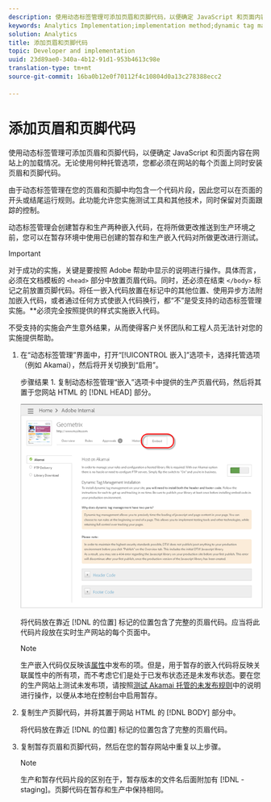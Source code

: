 ```yaml
---
description: 使用动态标签管理可添加页眉和页脚代码，以便确定 JavaScript 和页面内容在网站上的加载情况。无论使用何种托管选项，您都必须在网站的每个页面上同时安装页眉和页脚代码。
keywords: Analytics Implementation;implementation method;dynamic tag management;dtm;code;page code;header code;footer code;embed code;embed tab;embed
solution: Analytics
title: 添加页眉和页脚代码
topic: Developer and implementation
uuid: 23d89ae0-340a-4b12-91d1-953b4613c98e
translation-type: tm+mt
source-git-commit: 16ba0b12e0f70112f4c10804d0a13c278388ecc2

---
```



# 添加页眉和页脚代码

使用动态标签管理可添加页眉和页脚代码，以便确定 JavaScript 和页面内容在网站上的加载情况。无论使用何种托管选项，您都必须在网站的每个页面上同时安装页眉和页脚代码。

由于动态标签管理在您的页眉和页脚中均包含一个代码片段，因此您可以在页面的开头或结尾运行规则。此功能允许您实施测试工具和其他技术，同时保留对页面跟踪的控制。

动态标签管理会创建暂存和生产两种嵌入代码，在将所做更改推送到生产环境之前，您可以在暂存环境中使用已创建的暂存和生产嵌入代码对所做更改进行测试。

>[!IMPORTANT]
>
>对于成功的实施，关键是要按照 Adobe 帮助中显示的说明进行操作。具体而言，必须在文档模板的 `<head>` 部分中放置页眉代码。同时，还必须在结束 `</body>` 标记之前放置页脚代码。将任一嵌入代码放置在标记中的其他位置、使用异步方法附加嵌入代码，或者通过任何方式使嵌入代码换行，都“不”是受支持的动态标签管理实施。**&#x200B;必须完全按照提供的样式实施嵌入代码。
>
>不受支持的实施会产生意外结果，从而使得客户关怀团队和工程人员无法针对您的实施提供帮助。

1. 在“动态标签管理”界面中，打开“[!UICONTROL 嵌入]”选项卡，选择托管选项（例如 Akamai），然后将开关切换到“启用”。

   步骤结果 1. 复制动态标签管理“嵌入”选项卡中提供的生产页眉代码，然后将其置于您网站 HTML 的 [!DNL HEAD] 部分。

   ![](assets/dtm-embed.png)

   将代码放在靠近 [!DNL  的位置<head><meta http-equiv="Content-Type" content="text/html; charset=UTF-8">] 标记的位置包含了完整的页眉代码。应当将此代码片段放在实时生产网站的每个页面中。

   >[!NOTE]
   >
   >生产嵌入代码仅反映该[属性](/help/implement/c-implement-with-dtm/t-create-web-property.md)中发布的项。但是，用于暂存的嵌入代码将反映关联属性中的所有项，而不考虑它们是处于已发布状态还是未发布状态。要在您的生产网站上测试未发布项，请按照[测试 Akamai 托管的未发布规则](/help/implement/c-implement-with-dtm/c-rules/t-test-rules-akamai.md)中的说明进行操作，以便从本地在控制台中启用暂存。

1. 复制生产页脚代码，并将其置于网站 HTML 的 [!DNL BODY] 部分中。

   将代码放在靠近 [!DNL  的位置</body>] 标记的位置包含了完整的页眉代码。
1. 复制暂存页眉和页脚代码，然后在您的暂存网站中重复以上步骤。

   >[!NOTE]
   >
   >生产和暂存代码片段的区别在于，暂存版本的文件名后面附加有 [!DNL -staging]。页脚代码在暂存和生产中保持相同。

